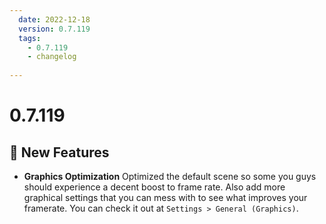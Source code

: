 ```yaml
---
  date: 2022-12-18
  version: 0.7.119
  tags:
    - 0.7.119
    - changelog
  
---
```


# 0.7.119

## :rocket: New Features

- **Graphics Optimization** Optimized the default scene so some you guys should experience a decent boost to frame rate. Also add more graphical settings that you can mess with to see what improves your framerate. You can check it out at `Settings > General (Graphics)`.

<!----------------------------------------------->
